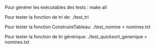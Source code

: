 
Pour générer les exécutables des tests :
  make all

Pour tester la fonction de tri de:
  ./test_tri

Pour tester la fonction ConstruireTableau:
  ./test_nomine < nomines.txt

Pour tester la fonction de tri générique:
  ./test_quicksort_generique < nomines.txt
